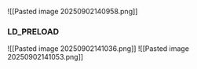 ![[Pasted image 20250902140958.png]]
### LD_PRELOAD
![[Pasted image 20250902141036.png]]
![[Pasted image 20250902141053.png]]